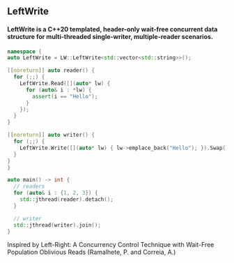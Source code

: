 ## LeftWrite

#### LeftWrite is a C++20 templated, header-only wait-free concurrent data structure for multi-threaded single-writer, multiple-reader scenarios.

```cpp
namespace {
auto LeftWrite = LW::LeftWrite<std::vector<std::string>>();

[[noreturn]] auto reader() {
  for (;;) {
    LeftWrite.Read([](auto* lw) {
      for (auto& i : *lw) {
        assert(i == "Hello");
      }
    });
  }
}

[[noreturn]] auto writer() {
  for (;;) {
    LeftWrite.Write([](auto* lw) { lw->emplace_back("Hello"); }).Swap();
  }
}
}

auto main() -> int {
  // readers
  for (auto& i : {1, 2, 3}) {
    std::jthread(reader).detach();
  }

  // writer
  std::jthread(writer).join();
}

```


Inspired by Left-Right: A Concurrency Control Technique with Wait-Free Population Oblivious Reads (Ramalhete, P. and Correia, A.)